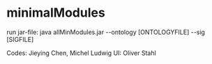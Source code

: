 # minimalModules

run jar-file: java allMinModules.jar --ontology [ONTOLOGYFILE] --sig [SIGFILE] 





Codes: Jieying Chen, Michel Ludwig
UI: Oliver Stahl

